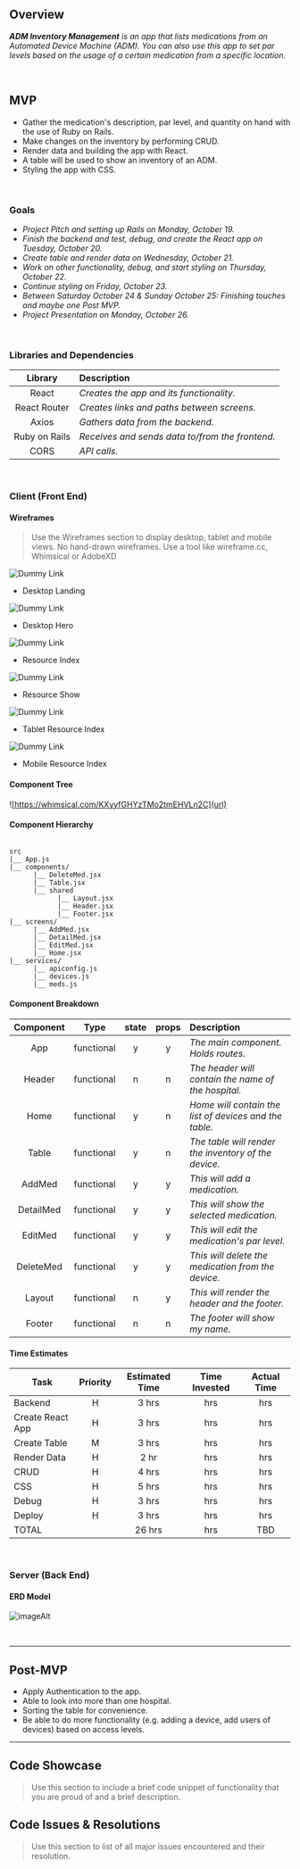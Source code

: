 ## Overview

_**ADM Inventory Management** is an app that lists medications from an Automated Device Machine (ADM). You can also use this app to set par levels based on the usage of a certain medication from a specific location._

<br>

## MVP

- Gather the medication's description, par level, and quantity on hand with the use of Ruby on Rails.
- Make changes on the inventory by performing CRUD.
- Render data and building the app with React.
- A table will be used to show an inventory of an ADM.
- Styling the app with CSS.

<br>

### Goals

- _Project Pitch and setting up Rails on Monday, October 19._
- _Finish the backend and test, debug, and create the React app on Tuesday, October 20._
- _Create table and render data on Wednesday, October 21._
- _Work on other functionality, debug, and start styling on Thursday, October 22._
- _Continue styling on Friday, October 23._
- _Between Saturday October 24 & Sunday October 25: Finishing touches and maybe one Post MVP._
- _Project Presentation on Monday, October 26._

<br>

### Libraries and Dependencies

|     Library      | Description                                |
| :--------------: | :----------------------------------------- |
|      React       | _Creates the app and its functionality._ |
|   React Router   | _Creates links and paths between screens._ |
| Axios | _Gathers data from the backend._ |
|     Ruby on Rails      | _Receives and sends data to/from the frontend._ |
|  CORS  | _API calls._ |

<br>

### Client (Front End)

#### Wireframes

> Use the Wireframes section to display desktop, tablet and mobile views. No hand-drawn wireframes. Use a tool like wireframe.cc, Whimsical or AdobeXD

![Dummy Link](url)

- Desktop Landing

![Dummy Link](url)

- Desktop Hero

![Dummy Link](url)

- Resource Index

![Dummy Link](url)

- Resource Show

![Dummy Link](url)

- Tablet Resource Index

![Dummy Link](url)

- Mobile Resource Index

#### Component Tree

![https://whimsical.com/KXyyfGHYzTMo2tmEHVLn2C](url)

#### Component Hierarchy

``` structure

src
|__ App.js
|__ components/
      |__ DeleteMed.jsx
      |__ Table.jsx
      |__ shared
            |__ Layout.jsx
            |__ Header.jsx
            |__ Footer.jsx
|__ screens/
      |__ AddMed.jsx
      |__ DetailMed.jsx
      |__ EditMed.jsx
      |__ Home.jsx
|__ services/
      |__ apiconfig.js
      |__ devices.js
      |__ meds.js

```

#### Component Breakdown

|  Component   |    Type    | state | props | Description                                                      |
| :----------: | :--------: | :---: | :---: | :--------------------------------------------------------------- |
| App | functional |   y   |   y   | _The main component. Holds routes._                 |
|    Header    | functional |   n   |   n   | _The header will contain the name of the hospital._               |
|  Home  | functional |   y   |   n   | _Home will contain the list of devices and the table._       |
|   Table    |   functional    |   y   |   n   | _The table will render the inventory of the device._      |
| AddMed | functional |   y   |   y   | _This will add a medication._                 |
| DetailMed | functional |   y   |   y   | _This will show the selected medication._                 |
| EditMed | functional |   y   |   y   | _This will edit the medication's par level._                 |
| DeleteMed | functional |   y   |   y   | _This will delete the medication from the device._                 |
| Layout | functional |   n   |   y   | _This will render the header and the footer._                 |
|    Footer    | functional |   n   |   n   | _The footer will show my name._ |

#### Time Estimates

| Task                | Priority | Estimated Time | Time Invested | Actual Time |
| ------------------- | :------: | :------------: | :-----------: | :---------: |
| Backend    |    H     |     3 hrs      |     hrs     |     hrs    |
| Create React App |    H     |     3 hrs      |      hrs     |     hrs     |
| Create Table    |    M     |     3 hrs      |      hrs     |     hrs    |
| Render Data    |    H     |     2 hr      |      hrs     |     hrs    |
| CRUD    |    H     |     4 hrs      |      hrs     |     hrs    |
| CSS    |    H     |     5 hrs      |      hrs     |     hrs    |
| Debug    |    H     |     3 hrs      |      hrs     |     hrs    |
| Deploy    |    H     |     3 hrs      |      hrs     |     hrs    |
| TOTAL               |          |     26 hrs      |      hrs     |     TBD     |

<br>

### Server (Back End)

#### ERD Model

![imageAlt](https://i.imgur.com/8615DRG.png)

<br>

***

## Post-MVP

- Apply Authentication to the app.
- Able to look into more than one hospital.
- Sorting the table for convenience.
- Be able to do more functionality (e.g. adding a device, add users of devices) based on access levels.

***

## Code Showcase

> Use this section to include a brief code snippet of functionality that you are proud of and a brief description.

## Code Issues & Resolutions

> Use this section to list of all major issues encountered and their resolution.
